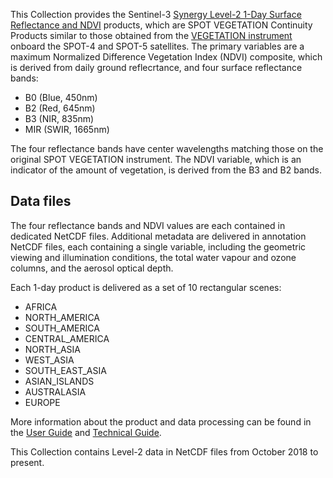 This Collection provides the Sentinel-3 [Synergy Level-2 1-Day Surface Reflectance and NDVI](https://sentinels.copernicus.eu/web/sentinel/user-guides/sentinel-3-synergy/product-types/level-2-vg1-v10) products, which are SPOT VEGETATION Continuity Products similar to those obtained from the [VEGETATION instrument](https://docs.terrascope.be/#/Satellites/SPOT-VGT/MissionInstruments) onboard the SPOT-4 and SPOT-5 satellites. The primary variables are a maximum Normalized Difference Vegetation Index (NDVI) composite, which is derived from daily ground reflecrtance, and four surface reflectance bands:

- B0 (Blue, 450nm)
- B2 (Red, 645nm)
- B3 (NIR, 835nm)
- MIR (SWIR, 1665nm)

The four reflectance bands have center wavelengths matching those on the original SPOT VEGETATION instrument. The NDVI variable, which is an indicator of the amount of vegetation, is derived from the B3 and B2 bands.

## Data files

The four reflectance bands and NDVI values are each contained in dedicated NetCDF files. Additional metadata are delivered in annotation NetCDF files, each containing a single variable, including the geometric viewing and illumination conditions, the total water vapour and ozone columns, and the aerosol optical depth.

Each 1-day product is delivered as a set of 10 rectangular scenes:

- AFRICA
- NORTH_AMERICA
- SOUTH_AMERICA
- CENTRAL_AMERICA
- NORTH_ASIA
- WEST_ASIA
- SOUTH_EAST_ASIA
- ASIAN_ISLANDS
- AUSTRALASIA
- EUROPE

More information about the product and data processing can be found in the [User Guide](https://sentinels.copernicus.eu/web/sentinel/user-guides/sentinel-3-synergy/product-types/level-2-vg1-v10) and [Technical Guide](https://sentinel.esa.int/web/sentinel/technical-guides/sentinel-3-synergy/vgt-s/vg1-product-surface-reflectance).

This Collection contains Level-2 data in NetCDF files from October 2018 to present.
